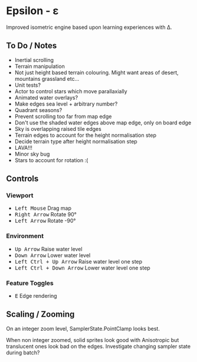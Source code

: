﻿# Epsilon - ε

Improved isometric engine based upon learning experiences with Δ.

## To Do / Notes

- Inertial scrolling
- Terrain manipulation
- Not just height based terrain colouring. Might want areas of desert, mountains grassland etc...
- Unit tests?
- Actor to control stars which move parallaxially
- Animated water overlays?
- Make edges sea level + arbitrary number?
- Quadrant seasons?
- Prevent scrolling too far from map edge
- Don't use the shaded water edges above map edge, only on board edge
- Sky is overlapping raised tile edges
- Terrain edges to account for the height normalisation step
- Decide terrain type after height normalisation step
- LAVA!!!
- Minor sky bug
- Stars to account for rotation :(

## Controls

### Viewport

- <kbd>Left Mouse</kbd> Drag map
- <kbd>Right Arrow</kbd> Rotate 90° 
- <kbd>Left Arrow</kbd> Rotate -90°

### Environment

- <kbd>Up Arrow</kbd> Raise water level
- <kbd>Down Arrow</kbd> Lower water level
- <kbd>Left Ctrl + Up Arrow</kbd> Raise water level one step
- <kbd>Left Ctrl + Down Arrow</kbd> Lower water level one step

### Feature Toggles

- <kbd>E</kbd> Edge rendering

## Scaling / Zooming

On an integer zoom level, SamplerState.PointClamp looks best.

When non integer zoomed, solid sprites look good with Anisotropic but translucent ones look bad on the edges. Investigate changing sampler state during batch?
